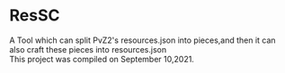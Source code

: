 # ResSC
A Tool which can split PvZ2's resources.json into pieces,and then it can also craft these pieces into resources.json  
This project was compiled on September 10,2021.  
